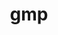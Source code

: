 ---
title: "gmp"
layout: cache
categories: [package, develop]
meta: {"compilers": ["apple-clang@16.0.0", "apple-clang@17.0.0", "gcc@10.5.0", "gcc@11.1.0", "gcc@11.4.0", "gcc@12.4.0", "gcc@13.2.0", "gcc@13.3.0", "intel-oneapi-compilers@2025.1.0", "intel-oneapi-compilers@2025.2.1"], "num_specs": 230, "num_specs_by_stack": {"aws-pcluster-neoverse_v1": 31, "data-vis-sdk": 29, "developer-tools-aarch64-linux-gnu": 28, "developer-tools-darwin": 23, "developer-tools-x86_64_v3-linux-gnu": 28, "e4s": 2, "e4s-neoverse-v2": 28, "e4s-oneapi": 33, "hep": 28, "ml-linux-x86_64-rocm": 1, "radiuss": 1, "root": 230, "tutorial": 23}, "oss": ["amzn2", "centos7", "rhel8", "sequoia", "ubuntu20.04", "ubuntu22.04", "ubuntu24.04"], "platforms": ["darwin", "linux"], "stacks": ["aws-pcluster-neoverse_v1", "data-vis-sdk", "developer-tools-aarch64-linux-gnu", "developer-tools-darwin", "developer-tools-x86_64_v3-linux-gnu", "e4s", "e4s-neoverse-v2", "e4s-oneapi", "hep", "ml-linux-x86_64-rocm", "radiuss", "root", "tutorial"], "targets": ["aarch64", "neoverse_v1", "neoverse_v2", "x86_64_v3"], "versions": ["6.3.0"]}
spec_details: [{"compiler": "intel-oneapi-compilers@2025.1.0", "hash": "22mwr4eu37yvtjeoabzwopyov4tyhgji", "os": "ubuntu22.04", "platform": "linux", "size": "-", "stacks": ["e4s-oneapi", "root"], "target": "x86_64_v3", "variants": ["build_system=autotools", "+cxx", "libs:=shared,static"], "versions": ["6.3.0"]}, {"compiler": "intel-oneapi-compilers@2025.1.0", "hash": "2fzturrfruo5gjruxqsb7qbqqeuznsgg", "os": "ubuntu22.04", "platform": "linux", "size": "-", "stacks": ["e4s-oneapi", "root"], "target": "x86_64_v3", "variants": ["build_system=autotools", "+cxx", "libs:=shared,static"], "versions": ["6.3.0"]}, {"compiler": "gcc@13.3.0", "hash": "2p6hdxpoyzljhsq7pcexn7se7n7cxyxs", "os": "rhel8", "platform": "linux", "size": "-", "stacks": ["developer-tools-aarch64-linux-gnu", "root"], "target": "aarch64", "variants": ["build_system=autotools", "+cxx", "libs:=shared,static"], "versions": ["6.3.0"]}, {"compiler": "gcc@12.4.0", "hash": "2tlbz644surnmfsgbk2vrsqk7ivhuwch", "os": "amzn2", "platform": "linux", "size": "-", "stacks": ["aws-pcluster-neoverse_v1", "root"], "target": "neoverse_v1", "variants": ["build_system=autotools", "+cxx", "libs:=shared,static"], "versions": ["6.3.0"]}, {"compiler": "gcc@11.4.0", "hash": "2uw2f3w5pfkid2fe7euubrr3kjvoq7iy", "os": "ubuntu22.04", "platform": "linux", "size": "-", "stacks": ["e4s-neoverse-v2", "root"], "target": "neoverse_v2", "variants": ["build_system=autotools", "+cxx", "libs:=shared,static"], "versions": ["6.3.0"]}, {"compiler": "gcc@11.1.0", "hash": "32utyn6e3444jp3uegiwkj7fkcjdov2r", "os": "ubuntu20.04", "platform": "linux", "size": "-", "stacks": ["data-vis-sdk", "root"], "target": "x86_64_v3", "variants": ["build_system=autotools", "+cxx", "libs:=shared,static"], "versions": ["6.3.0"]}, {"compiler": "gcc@11.1.0", "hash": "34cuxdt36sucwsy5wdi3ktr3zg5tqb3m", "os": "ubuntu20.04", "platform": "linux", "size": "-", "stacks": ["data-vis-sdk", "root"], "target": "x86_64_v3", "variants": ["build_system=autotools", "+cxx", "libs:=shared,static"], "versions": ["6.3.0"]}, {"compiler": "apple-clang@16.0.0", "hash": "35j652xv5ccl2bsd4sbuvhcbqypxo3ps", "os": "sequoia", "platform": "darwin", "size": "-", "stacks": ["developer-tools-darwin", "root"], "target": "aarch64", "variants": ["build_system=autotools", "+cxx", "libs:=shared,static"], "versions": ["6.3.0"]}, {"compiler": "gcc@10.5.0", "hash": "3ciungyydbgp65wsnftqvtnxtwm3dbki", "os": "centos7", "platform": "linux", "size": "-", "stacks": ["developer-tools-x86_64_v3-linux-gnu", "root"], "target": "x86_64_v3", "variants": ["build_system=autotools", "+cxx", "libs:=shared,static"], "versions": ["6.3.0"]}, {"compiler": "intel-oneapi-compilers@2025.1.0", "hash": "3hthpviut6crvnf74m5m2xl2hm3qs6ey", "os": "ubuntu22.04", "platform": "linux", "size": "-", "stacks": ["e4s-oneapi", "root"], "target": "x86_64_v3", "variants": ["build_system=autotools", "+cxx", "libs:=shared,static"], "versions": ["6.3.0"]}, {"compiler": "gcc@11.4.0", "hash": "3oty4dgvnk5jidlf6kgkpcsmhihsfex2", "os": "ubuntu22.04", "platform": "linux", "size": "-", "stacks": ["hep", "root", "tutorial"], "target": "x86_64_v3", "variants": ["build_system=autotools", "+cxx", "libs:=shared,static"], "versions": ["6.3.0"]}, {"compiler": "gcc@13.3.0", "hash": "3rpynsyshjtiy6ucrppx6vdrsxjzkkmq", "os": "rhel8", "platform": "linux", "size": "-", "stacks": ["developer-tools-aarch64-linux-gnu", "root"], "target": "aarch64", "variants": ["build_system=autotools", "+cxx", "libs:=shared,static"], "versions": ["6.3.0"]}, {"compiler": "gcc@11.1.0", "hash": "42hdxxu4lrglblhyer4enb7sywk5hg3t", "os": "ubuntu20.04", "platform": "linux", "size": "-", "stacks": ["data-vis-sdk", "root"], "target": "x86_64_v3", "variants": ["build_system=autotools", "+cxx", "libs:=shared,static"], "versions": ["6.3.0"]}, {"compiler": "gcc@11.4.0", "hash": "43dd27mjhbqobudxmo7kbvd67q5dfb57", "os": "ubuntu22.04", "platform": "linux", "size": "-", "stacks": ["hep", "root", "tutorial"], "target": "x86_64_v3", "variants": ["build_system=autotools", "+cxx", "libs:=shared,static"], "versions": ["6.3.0"]}, {"compiler": "intel-oneapi-compilers@2025.1.0", "hash": "46zox6nvqhq6e25p2l62aumhgwicq6do", "os": "ubuntu22.04", "platform": "linux", "size": "-", "stacks": ["e4s-oneapi", "root"], "target": "x86_64_v3", "variants": ["build_system=autotools", "+cxx", "libs:=shared,static"], "versions": ["6.3.0"]}, {"compiler": "gcc@11.1.0", "hash": "4gmzrlqkqqg36igisbd3hliqh3ftiini", "os": "ubuntu20.04", "platform": "linux", "size": "-", "stacks": ["data-vis-sdk", "root"], "target": "x86_64_v3", "variants": ["build_system=autotools", "+cxx", "libs:=shared,static"], "versions": ["6.3.0"]}, {"compiler": "intel-oneapi-compilers@2025.1.0", "hash": "4hrdm4gcjxgj2gn7csdmnpaknk3katyt", "os": "ubuntu22.04", "platform": "linux", "size": "-", "stacks": ["e4s-oneapi", "root"], "target": "x86_64_v3", "variants": ["build_system=autotools", "+cxx", "libs:=shared,static"], "versions": ["6.3.0"]}, {"compiler": "gcc@12.4.0", "hash": "4pkudsc2uhdfwjfmjjsw2fxmo2yr4ecg", "os": "amzn2", "platform": "linux", "size": "-", "stacks": ["aws-pcluster-neoverse_v1", "root"], "target": "neoverse_v1", "variants": ["build_system=autotools", "+cxx", "libs:=shared,static"], "versions": ["6.3.0"]}, {"compiler": "gcc@11.1.0", "hash": "4qrako7tsyqep3wzzp42eg67qxivtlnu", "os": "ubuntu20.04", "platform": "linux", "size": "-", "stacks": ["data-vis-sdk", "root"], "target": "x86_64_v3", "variants": ["build_system=autotools", "+cxx", "libs:=shared,static"], "versions": ["6.3.0"]}, {"compiler": "gcc@11.4.0", "hash": "4sgfqijzldp35hp44wslo3aa6azh7crs", "os": "ubuntu22.04", "platform": "linux", "size": "-", "stacks": ["e4s-neoverse-v2", "root"], "target": "neoverse_v2", "variants": ["build_system=autotools", "+cxx", "libs:=shared,static"], "versions": ["6.3.0"]}, {"compiler": "gcc@10.5.0", "hash": "4yxdwkz43fsq3lpdf7t244r2hdxsrye3", "os": "centos7", "platform": "linux", "size": "-", "stacks": ["developer-tools-x86_64_v3-linux-gnu", "root"], "target": "x86_64_v3", "variants": ["build_system=autotools", "+cxx", "libs:=shared,static"], "versions": ["6.3.0"]}, {"compiler": "apple-clang@16.0.0", "hash": "52b3rnzz2bmqqbmnz6oi2le2nyeqw3ew", "os": "sequoia", "platform": "darwin", "size": "-", "stacks": ["developer-tools-darwin", "root"], "target": "aarch64", "variants": ["build_system=autotools", "+cxx", "libs:=shared,static"], "versions": ["6.3.0"]}, {"compiler": "intel-oneapi-compilers@2025.1.0", "hash": "552vj4hjvplozfyf2iy3n5ftt2b7kwdr", "os": "ubuntu22.04", "platform": "linux", "size": "-", "stacks": ["e4s-oneapi", "root"], "target": "x86_64_v3", "variants": ["build_system=autotools", "+cxx", "libs:=shared,static"], "versions": ["6.3.0"]}, {"compiler": "apple-clang@16.0.0", "hash": "5hrj4f5obtqnvjfwlaw6h767iiukykwm", "os": "sequoia", "platform": "darwin", "size": "-", "stacks": ["developer-tools-darwin", "root"], "target": "aarch64", "variants": ["build_system=autotools", "+cxx", "libs:=shared,static"], "versions": ["6.3.0"]}, {"compiler": "gcc@11.4.0", "hash": "5l2yyi3h2ojm7zvjxciupwt5bsvzg56p", "os": "ubuntu22.04", "platform": "linux", "size": "-", "stacks": ["hep", "root", "tutorial"], "target": "x86_64_v3", "variants": ["build_system=autotools", "+cxx", "libs:=shared,static"], "versions": ["6.3.0"]}, {"compiler": "gcc@10.5.0", "hash": "5seh2xj7mz7mtx2fttzfoemobeayxxr2", "os": "centos7", "platform": "linux", "size": "-", "stacks": ["developer-tools-x86_64_v3-linux-gnu", "root"], "target": "x86_64_v3", "variants": ["build_system=autotools", "+cxx", "libs:=shared,static"], "versions": ["6.3.0"]}, {"compiler": "gcc@13.3.0", "hash": "5ytzekq37qfdoukqgjyhl35jcfhg7uyd", "os": "rhel8", "platform": "linux", "size": "-", "stacks": ["developer-tools-aarch64-linux-gnu", "root"], "target": "aarch64", "variants": ["build_system=autotools", "+cxx", "libs:=shared,static"], "versions": ["6.3.0"]}, {"compiler": "gcc@11.1.0", "hash": "5z5t2rxgqhxu6n5hbzcje2rdpwdectug", "os": "ubuntu20.04", "platform": "linux", "size": "-", "stacks": ["data-vis-sdk", "root"], "target": "x86_64_v3", "variants": ["build_system=autotools", "+cxx", "libs:=shared,static"], "versions": ["6.3.0"]}, {"compiler": "gcc@12.4.0", "hash": "62m734d33ekj4gj7qa6x2p4c7mtw3e3x", "os": "amzn2", "platform": "linux", "size": "-", "stacks": ["aws-pcluster-neoverse_v1", "root"], "target": "neoverse_v1", "variants": ["build_system=autotools", "+cxx", "libs:=shared,static"], "versions": ["6.3.0"]}, {"compiler": "gcc@11.1.0", "hash": "62ptgqdc7kenaoyw5xezxljykogtvqnv", "os": "ubuntu20.04", "platform": "linux", "size": "-", "stacks": ["data-vis-sdk", "root"], "target": "x86_64_v3", "variants": ["build_system=autotools", "+cxx", "libs:=shared,static"], "versions": ["6.3.0"]}, {"compiler": "gcc@12.4.0", "hash": "6aez22opl5pzakg3je46dg2elqu5uxyd", "os": "amzn2", "platform": "linux", "size": "-", "stacks": ["aws-pcluster-neoverse_v1", "root"], "target": "neoverse_v1", "variants": ["build_system=autotools", "+cxx", "libs:=shared,static"], "versions": ["6.3.0"]}, {"compiler": "gcc@11.4.0", "hash": "6bqevhtuqgckczp76qz4zukkcnpp3n5i", "os": "ubuntu22.04", "platform": "linux", "size": "-", "stacks": ["e4s-neoverse-v2", "root"], "target": "neoverse_v2", "variants": ["build_system=autotools", "+cxx", "libs:=shared,static"], "versions": ["6.3.0"]}, {"compiler": "intel-oneapi-compilers@2025.1.0", "hash": "6dllwznntnor2bsc5zrtcdzxcuoy7nzy", "os": "ubuntu22.04", "platform": "linux", "size": "-", "stacks": ["e4s-oneapi", "root"], "target": "x86_64_v3", "variants": ["build_system=autotools", "+cxx", "libs:=shared,static"], "versions": ["6.3.0"]}, {"compiler": "gcc@11.4.0", "hash": "6kwzqn4h3ly3e47xl56wuipnm7gjktse", "os": "ubuntu22.04", "platform": "linux", "size": "-", "stacks": ["hep", "root", "tutorial"], "target": "x86_64_v3", "variants": ["build_system=autotools", "+cxx", "libs:=shared,static"], "versions": ["6.3.0"]}, {"compiler": "intel-oneapi-compilers@2025.1.0", "hash": "6kzpzy67bzjjnrmfnmuyb2cmq6h4gzt3", "os": "ubuntu22.04", "platform": "linux", "size": "-", "stacks": ["e4s-oneapi", "root"], "target": "x86_64_v3", "variants": ["build_system=autotools", "+cxx", "libs:=shared,static"], "versions": ["6.3.0"]}, {"compiler": "intel-oneapi-compilers@2025.1.0", "hash": "6n7kn6pa5e5g3hqzlxvbwjanrkwn6bow", "os": "ubuntu22.04", "platform": "linux", "size": "-", "stacks": ["e4s-oneapi", "root"], "target": "x86_64_v3", "variants": ["build_system=autotools", "+cxx", "libs:=shared,static"], "versions": ["6.3.0"]}, {"compiler": "gcc@10.5.0", "hash": "6oolwp4nlusgldbgtrsptbbpa3ivax5s", "os": "centos7", "platform": "linux", "size": "-", "stacks": ["developer-tools-x86_64_v3-linux-gnu", "root"], "target": "x86_64_v3", "variants": ["build_system=autotools", "+cxx", "libs:=shared,static"], "versions": ["6.3.0"]}, {"compiler": "gcc@13.3.0", "hash": "6pbziiojfchvwmyden5goycz5tnyzhwc", "os": "rhel8", "platform": "linux", "size": "-", "stacks": ["developer-tools-aarch64-linux-gnu", "root"], "target": "aarch64", "variants": ["build_system=autotools", "+cxx", "libs:=shared,static"], "versions": ["6.3.0"]}, {"compiler": "gcc@11.4.0", "hash": "6qt6i4cjlyikun2pwe4ypki2s4mn7ebg", "os": "ubuntu22.04", "platform": "linux", "size": "-", "stacks": ["e4s-neoverse-v2", "root"], "target": "neoverse_v2", "variants": ["build_system=autotools", "+cxx", "libs:=shared,static"], "versions": ["6.3.0"]}, {"compiler": "gcc@11.4.0", "hash": "6vetkbcglq4bp5mqlgkeeehvlsa3pr54", "os": "ubuntu22.04", "platform": "linux", "size": "-", "stacks": ["e4s-neoverse-v2", "root"], "target": "neoverse_v2", "variants": ["build_system=autotools", "+cxx", "libs:=shared,static"], "versions": ["6.3.0"]}, {"compiler": "gcc@12.4.0", "hash": "6weyyp4nwvxtw7gtrlkxxelepfta5z2c", "os": "amzn2", "platform": "linux", "size": "-", "stacks": ["aws-pcluster-neoverse_v1", "root"], "target": "neoverse_v1", "variants": ["build_system=autotools", "+cxx", "libs:=shared,static"], "versions": ["6.3.0"]}, {"compiler": "gcc@10.5.0", "hash": "75srzxvknrtiemglfogykvf2wgdgiucn", "os": "centos7", "platform": "linux", "size": "-", "stacks": ["developer-tools-x86_64_v3-linux-gnu", "root"], "target": "x86_64_v3", "variants": ["build_system=autotools", "+cxx", "libs:=shared,static"], "versions": ["6.3.0"]}, {"compiler": "intel-oneapi-compilers@2025.1.0", "hash": "76cjj6w3vlgac55yuiouzglofnfqhuuq", "os": "ubuntu22.04", "platform": "linux", "size": "-", "stacks": ["e4s-oneapi", "root"], "target": "x86_64_v3", "variants": ["build_system=autotools", "+cxx", "libs:=shared,static"], "versions": ["6.3.0"]}, {"compiler": "gcc@11.1.0", "hash": "76kw3cm75of2scmcxyzoakrsphlpunl4", "os": "ubuntu20.04", "platform": "linux", "size": "-", "stacks": ["data-vis-sdk", "root"], "target": "x86_64_v3", "variants": ["build_system=autotools", "+cxx", "libs:=shared,static"], "versions": ["6.3.0"]}, {"compiler": "gcc@13.3.0", "hash": "7accsccym74nyaalncchfrigayjubcgy", "os": "rhel8", "platform": "linux", "size": "-", "stacks": ["developer-tools-aarch64-linux-gnu", "root"], "target": "aarch64", "variants": ["build_system=autotools", "+cxx", "libs:=shared,static"], "versions": ["6.3.0"]}, {"compiler": "apple-clang@17.0.0", "hash": "7wszvqld44fhqfuomxbeobrjxyk5ib3o", "os": "sequoia", "platform": "darwin", "size": "-", "stacks": ["developer-tools-darwin", "root"], "target": "aarch64", "variants": ["build_system=autotools", "+cxx", "libs:=shared,static"], "versions": ["6.3.0"]}, {"compiler": "gcc@10.5.0", "hash": "abvrby7pf7dbkbfvjsejlfy2rcpw2vha", "os": "centos7", "platform": "linux", "size": "-", "stacks": ["developer-tools-x86_64_v3-linux-gnu", "root"], "target": "x86_64_v3", "variants": ["build_system=autotools", "+cxx", "libs:=shared,static"], "versions": ["6.3.0"]}, {"compiler": "apple-clang@16.0.0", "hash": "au7p3hxymc6diidfgfinax2ggguvycnn", "os": "sequoia", "platform": "darwin", "size": "-", "stacks": ["developer-tools-darwin", "root"], "target": "aarch64", "variants": ["build_system=autotools", "+cxx", "libs:=shared,static"], "versions": ["6.3.0"]}, {"compiler": "gcc@12.4.0", "hash": "aywd6pxnq2ynd3sentxbgvc5k47ijgiv", "os": "amzn2", "platform": "linux", "size": "-", "stacks": ["aws-pcluster-neoverse_v1", "root"], "target": "neoverse_v1", "variants": ["build_system=autotools", "+cxx", "libs:=shared,static"], "versions": ["6.3.0"]}, {"compiler": "intel-oneapi-compilers@2025.1.0", "hash": "azc7o4kyq3bbkv7jlhz42bcg4ag4is3i", "os": "ubuntu22.04", "platform": "linux", "size": "-", "stacks": ["e4s-oneapi", "root"], "target": "x86_64_v3", "variants": ["build_system=autotools", "+cxx", "libs:=shared,static"], "versions": ["6.3.0"]}, {"compiler": "gcc@10.5.0", "hash": "b3au47tnzevnom27vdqksucwcq4un3wr", "os": "centos7", "platform": "linux", "size": "-", "stacks": ["developer-tools-x86_64_v3-linux-gnu", "root"], "target": "x86_64_v3", "variants": ["build_system=autotools", "+cxx", "libs:=shared,static"], "versions": ["6.3.0"]}, {"compiler": "gcc@11.4.0", "hash": "b6d3nuwfyzcvhne57frbznvo4dc5cwy5", "os": "ubuntu22.04", "platform": "linux", "size": "-", "stacks": ["e4s-neoverse-v2", "root"], "target": "neoverse_v2", "variants": ["build_system=autotools", "+cxx", "libs:=shared,static"], "versions": ["6.3.0"]}, {"compiler": "gcc@13.3.0", "hash": "blqfoxzuoox2n6vib27x2iiexw5nlzat", "os": "rhel8", "platform": "linux", "size": "-", "stacks": ["developer-tools-aarch64-linux-gnu", "root"], "target": "aarch64", "variants": ["build_system=autotools", "+cxx", "libs:=shared,static"], "versions": ["6.3.0"]}, {"compiler": "gcc@10.5.0", "hash": "c5trtwokdsnnwdim2fhijb6hpcu7iitg", "os": "centos7", "platform": "linux", "size": "-", "stacks": ["developer-tools-x86_64_v3-linux-gnu", "root"], "target": "x86_64_v3", "variants": ["build_system=autotools", "+cxx", "libs:=shared,static"], "versions": ["6.3.0"]}, {"compiler": "gcc@11.1.0", "hash": "cbvj4kkidggi47aibtfs5niwnj4lcbj7", "os": "ubuntu20.04", "platform": "linux", "size": "-", "stacks": ["data-vis-sdk", "root"], "target": "x86_64_v3", "variants": ["build_system=autotools", "+cxx", "libs:=shared,static"], "versions": ["6.3.0"]}, {"compiler": "gcc@11.4.0", "hash": "ceht7u6mjcjigoiwqv2wbrw35wdiu46o", "os": "ubuntu22.04", "platform": "linux", "size": "-", "stacks": ["e4s-neoverse-v2", "root"], "target": "neoverse_v2", "variants": ["build_system=autotools", "+cxx", "libs:=shared,static"], "versions": ["6.3.0"]}, {"compiler": "gcc@11.1.0", "hash": "ceofskkjcmf4xtbn7satzrgkfb6g6lup", "os": "ubuntu20.04", "platform": "linux", "size": "-", "stacks": ["data-vis-sdk", "root"], "target": "x86_64_v3", "variants": ["build_system=autotools", "+cxx", "libs:=shared,static"], "versions": ["6.3.0"]}, {"compiler": "intel-oneapi-compilers@2025.1.0", "hash": "coqccqwkqnrbri3hy5l3jalwv4soh6ux", "os": "ubuntu22.04", "platform": "linux", "size": "-", "stacks": ["e4s-oneapi", "root"], "target": "x86_64_v3", "variants": ["build_system=autotools", "+cxx", "libs:=shared,static"], "versions": ["6.3.0"]}, {"compiler": "intel-oneapi-compilers@2025.1.0", "hash": "crpbddfeyybvkx4caeqlwbkso2hgjlih", "os": "ubuntu22.04", "platform": "linux", "size": "-", "stacks": ["e4s-oneapi", "root"], "target": "x86_64_v3", "variants": ["build_system=autotools", "+cxx", "libs:=shared,static"], "versions": ["6.3.0"]}, {"compiler": "gcc@10.5.0", "hash": "czjzatvipfv42dwhivoa63xqosc6cr3h", "os": "centos7", "platform": "linux", "size": "-", "stacks": ["developer-tools-x86_64_v3-linux-gnu", "root"], "target": "x86_64_v3", "variants": ["build_system=autotools", "+cxx", "libs:=shared,static"], "versions": ["6.3.0"]}, {"compiler": "gcc@12.4.0", "hash": "d5yyzzponjn43t5ol4gvg227xlbqh7oa", "os": "amzn2", "platform": "linux", "size": "-", "stacks": ["aws-pcluster-neoverse_v1", "root"], "target": "neoverse_v1", "variants": ["build_system=autotools", "+cxx", "libs:=shared,static"], "versions": ["6.3.0"]}, {"compiler": "gcc@13.2.0", "hash": "dciw5eds6wnxyuas56r6czjaobvbcaob", "os": "ubuntu24.04", "platform": "linux", "size": "-", "stacks": ["hep", "root"], "target": "x86_64_v3", "variants": ["build_system=autotools", "+cxx", "libs:=shared,static"], "versions": ["6.3.0"]}, {"compiler": "apple-clang@16.0.0", "hash": "dco7auswxrbkv3rqnbcnab3m7o5inaut", "os": "sequoia", "platform": "darwin", "size": "-", "stacks": ["developer-tools-darwin", "root"], "target": "aarch64", "variants": ["build_system=autotools", "+cxx", "libs:=shared,static"], "versions": ["6.3.0"]}, {"compiler": "gcc@11.1.0", "hash": "dhzvuls3pg5b6yl5jjvcxasfte4ynhjg", "os": "ubuntu20.04", "platform": "linux", "size": "-", "stacks": ["data-vis-sdk", "root"], "target": "x86_64_v3", "variants": ["build_system=autotools", "+cxx", "libs:=shared,static"], "versions": ["6.3.0"]}, {"compiler": "gcc@10.5.0", "hash": "dlr5malq7x56blzsq3jyptwmdnijrawz", "os": "centos7", "platform": "linux", "size": "-", "stacks": ["developer-tools-x86_64_v3-linux-gnu", "root"], "target": "x86_64_v3", "variants": ["build_system=autotools", "+cxx", "libs:=shared,static"], "versions": ["6.3.0"]}, {"compiler": "gcc@13.3.0", "hash": "dmyzbwhtu22kraiebyrp3p7p7wbxkzdh", "os": "rhel8", "platform": "linux", "size": "-", "stacks": ["developer-tools-aarch64-linux-gnu", "root"], "target": "aarch64", "variants": ["build_system=autotools", "+cxx", "libs:=shared,static"], "versions": ["6.3.0"]}, {"compiler": "gcc@10.5.0", "hash": "drhpxbfxayxyawokoe3vugfed7b73yxv", "os": "centos7", "platform": "linux", "size": "-", "stacks": ["developer-tools-x86_64_v3-linux-gnu", "root"], "target": "x86_64_v3", "variants": ["build_system=autotools", "+cxx", "libs:=shared,static"], "versions": ["6.3.0"]}, {"compiler": "gcc@10.5.0", "hash": "dv5gjhaudaliwswlp5df5d5d63c6mren", "os": "centos7", "platform": "linux", "size": "-", "stacks": ["developer-tools-x86_64_v3-linux-gnu", "root"], "target": "x86_64_v3", "variants": ["build_system=autotools", "+cxx", "libs:=shared,static"], "versions": ["6.3.0"]}, {"compiler": "apple-clang@17.0.0", "hash": "e2msuqxd2lpf63nvpixeqs5ymjiqnzmx", "os": "sequoia", "platform": "darwin", "size": "-", "stacks": ["developer-tools-darwin", "root"], "target": "aarch64", "variants": ["build_system=autotools", "+cxx", "libs:=shared,static"], "versions": ["6.3.0"]}, {"compiler": "gcc@11.4.0", "hash": "e5vpis5ijoqxgei5up2fx2fwnlrls63u", "os": "ubuntu22.04", "platform": "linux", "size": "-", "stacks": ["e4s-neoverse-v2", "root"], "target": "neoverse_v2", "variants": ["build_system=autotools", "+cxx", "libs:=shared,static"], "versions": ["6.3.0"]}, {"compiler": "gcc@13.3.0", "hash": "ej5x5fdxps3ktcp6qdn74c2ird2u2k7b", "os": "rhel8", "platform": "linux", "size": "-", "stacks": ["developer-tools-aarch64-linux-gnu", "root"], "target": "aarch64", "variants": ["build_system=autotools", "+cxx", "libs:=shared,static"], "versions": ["6.3.0"]}, {"compiler": "gcc@11.4.0", "hash": "ers4ppnnphwccvrf6imfyjh66bczeww4", "os": "ubuntu22.04", "platform": "linux", "size": "-", "stacks": ["hep", "root", "tutorial"], "target": "x86_64_v3", "variants": ["build_system=autotools", "+cxx", "libs:=shared,static"], "versions": ["6.3.0"]}, {"compiler": "gcc@11.1.0", "hash": "eytjttw2qw2cfuxoxrhnzddsnw7hcza5", "os": "ubuntu20.04", "platform": "linux", "size": "-", "stacks": ["data-vis-sdk", "root"], "target": "x86_64_v3", "variants": ["build_system=autotools", "+cxx", "libs:=shared,static"], "versions": ["6.3.0"]}, {"compiler": "gcc@11.4.0", "hash": "ezppwcm6nlt7raafjeurpsxbnwsryhnf", "os": "ubuntu22.04", "platform": "linux", "size": "-", "stacks": ["hep", "root", "tutorial"], "target": "x86_64_v3", "variants": ["build_system=autotools", "+cxx", "libs:=shared,static"], "versions": ["6.3.0"]}, {"compiler": "gcc@10.5.0", "hash": "f24nupo3n72du7suvn6nwsh74utsvf77", "os": "centos7", "platform": "linux", "size": "-", "stacks": ["developer-tools-x86_64_v3-linux-gnu", "root"], "target": "x86_64_v3", "variants": ["build_system=autotools", "+cxx", "libs:=shared,static"], "versions": ["6.3.0"]}, {"compiler": "gcc@11.4.0", "hash": "f3thofenhpvjgbimiwhyenb4dp4wtjaa", "os": "ubuntu22.04", "platform": "linux", "size": "-", "stacks": ["e4s-neoverse-v2", "root"], "target": "neoverse_v2", "variants": ["build_system=autotools", "+cxx", "libs:=shared,static"], "versions": ["6.3.0"]}, {"compiler": "apple-clang@17.0.0", "hash": "f4j5tjl77v6eerjqylokwilrtzo3mezx", "os": "sequoia", "platform": "darwin", "size": "-", "stacks": ["developer-tools-darwin", "root"], "target": "aarch64", "variants": ["build_system=autotools", "+cxx", "libs:=shared,static"], "versions": ["6.3.0"]}, {"compiler": "apple-clang@16.0.0", "hash": "f6qndbgl3kr6imyxvwzitjt7kl6pqnps", "os": "sequoia", "platform": "darwin", "size": "-", "stacks": ["developer-tools-darwin", "root"], "target": "aarch64", "variants": ["build_system=autotools", "+cxx", "libs:=shared,static"], "versions": ["6.3.0"]}, {"compiler": "apple-clang@16.0.0", "hash": "fahjdpsej7nmslwc5cvoy4va67lm64fj", "os": "sequoia", "platform": "darwin", "size": "-", "stacks": ["developer-tools-darwin", "root"], "target": "aarch64", "variants": ["build_system=autotools", "+cxx", "libs:=shared,static"], "versions": ["6.3.0"]}, {"compiler": "gcc@11.4.0", "hash": "frn2466bndd53if2rdkdp66iiem3khjj", "os": "ubuntu22.04", "platform": "linux", "size": "-", "stacks": ["hep", "root", "tutorial"], "target": "x86_64_v3", "variants": ["build_system=autotools", "+cxx", "libs:=shared,static"], "versions": ["6.3.0"]}, {"compiler": "gcc@11.1.0", "hash": "fux7kmkpfy5rhgako7srrtkoauk6gw7e", "os": "ubuntu20.04", "platform": "linux", "size": "-", "stacks": ["data-vis-sdk", "root"], "target": "x86_64_v3", "variants": ["build_system=autotools", "+cxx", "libs:=shared,static"], "versions": ["6.3.0"]}, {"compiler": "gcc@11.1.0", "hash": "fwaaqvlvufaxysghltgfljnbe2xrwqii", "os": "ubuntu20.04", "platform": "linux", "size": "-", "stacks": ["data-vis-sdk", "root"], "target": "x86_64_v3", "variants": ["build_system=autotools", "+cxx", "libs:=shared,static"], "versions": ["6.3.0"]}, {"compiler": "intel-oneapi-compilers@2025.2.1", "hash": "fwioeb2hzrkeyqxx5pix6rxkdyh65bpv", "os": "ubuntu24.04", "platform": "linux", "size": "-", "stacks": ["e4s-oneapi", "root"], "target": "x86_64_v3", "variants": ["build_system=autotools", "+cxx", "libs:=shared,static"], "versions": ["6.3.0"]}, {"compiler": "gcc@11.1.0", "hash": "fww3iw7igi7pjtjtlxtm2wbutjiq4ir7", "os": "ubuntu20.04", "platform": "linux", "size": "-", "stacks": ["data-vis-sdk", "root"], "target": "x86_64_v3", "variants": ["build_system=autotools", "+cxx", "libs:=shared,static"], "versions": ["6.3.0"]}, {"compiler": "gcc@13.2.0", "hash": "fxlp6s3tkwgdtor7ydcivanj35h557dg", "os": "ubuntu24.04", "platform": "linux", "size": "-", "stacks": ["hep", "root"], "target": "x86_64_v3", "variants": ["build_system=autotools", "+cxx", "libs:=shared,static"], "versions": ["6.3.0"]}, {"compiler": "gcc@13.3.0", "hash": "g5dr6757txqgk34thecxtn6icwc5nxcc", "os": "rhel8", "platform": "linux", "size": "-", "stacks": ["developer-tools-aarch64-linux-gnu", "root"], "target": "aarch64", "variants": ["build_system=autotools", "+cxx", "libs:=shared,static"], "versions": ["6.3.0"]}, {"compiler": "gcc@10.5.0", "hash": "g6cdofl7g7tqsoi25sa7pa2wmkld2urb", "os": "centos7", "platform": "linux", "size": "-", "stacks": ["developer-tools-x86_64_v3-linux-gnu", "root"], "target": "x86_64_v3", "variants": ["build_system=autotools", "+cxx", "libs:=shared,static"], "versions": ["6.3.0"]}, {"compiler": "gcc@10.5.0", "hash": "gae6mcyajg2dulealdslfm5xj47zdwvv", "os": "centos7", "platform": "linux", "size": "-", "stacks": ["developer-tools-x86_64_v3-linux-gnu", "root"], "target": "x86_64_v3", "variants": ["build_system=autotools", "+cxx", "libs:=shared,static"], "versions": ["6.3.0"]}, {"compiler": "gcc@12.4.0", "hash": "gbobhhemglqhvefb776tnkalrhzdqglz", "os": "amzn2", "platform": "linux", "size": "-", "stacks": ["aws-pcluster-neoverse_v1", "root"], "target": "neoverse_v1", "variants": ["build_system=autotools", "+cxx", "libs:=shared,static"], "versions": ["6.3.0"]}, {"compiler": "gcc@10.5.0", "hash": "gdhxe6s6gsdazvqfck6fmrebyfx2l7oh", "os": "centos7", "platform": "linux", "size": "-", "stacks": ["developer-tools-x86_64_v3-linux-gnu", "root"], "target": "x86_64_v3", "variants": ["build_system=autotools", "+cxx", "libs:=shared,static"], "versions": ["6.3.0"]}, {"compiler": "intel-oneapi-compilers@2025.1.0", "hash": "gf5xprhvpjhv6tfvqdldqtmj77bvfgeu", "os": "ubuntu22.04", "platform": "linux", "size": "-", "stacks": ["e4s-oneapi", "root"], "target": "x86_64_v3", "variants": ["build_system=autotools", "+cxx", "libs:=shared,static"], "versions": ["6.3.0"]}, {"compiler": "gcc@13.3.0", "hash": "gjdyrqbo5qetqa6nodux3h4sjcfdn5wr", "os": "rhel8", "platform": "linux", "size": "-", "stacks": ["developer-tools-aarch64-linux-gnu", "root"], "target": "aarch64", "variants": ["build_system=autotools", "+cxx", "libs:=shared,static"], "versions": ["6.3.0"]}, {"compiler": "gcc@12.4.0", "hash": "gn4ypokigrlvo3hl5nl7trh34guosfzv", "os": "amzn2", "platform": "linux", "size": "-", "stacks": ["aws-pcluster-neoverse_v1", "root"], "target": "neoverse_v1", "variants": ["build_system=autotools", "+cxx", "libs:=shared,static"], "versions": ["6.3.0"]}, {"compiler": "gcc@12.4.0", "hash": "h3hecn2rlvd7tpioue2j7jggra4goeeu", "os": "amzn2", "platform": "linux", "size": "-", "stacks": ["aws-pcluster-neoverse_v1", "root"], "target": "neoverse_v1", "variants": ["build_system=autotools", "+cxx", "libs:=shared,static"], "versions": ["6.3.0"]}, {"compiler": "gcc@12.4.0", "hash": "hbllsnvqmiypjljmbgvq6lpms7du23dr", "os": "amzn2", "platform": "linux", "size": "-", "stacks": ["aws-pcluster-neoverse_v1", "root"], "target": "neoverse_v1", "variants": ["build_system=autotools", "+cxx", "libs:=shared,static"], "versions": ["6.3.0"]}, {"compiler": "gcc@11.4.0", "hash": "hctitqfeulffsys27m42w5byep7b6njp", "os": "ubuntu22.04", "platform": "linux", "size": "-", "stacks": ["hep", "root", "tutorial"], "target": "x86_64_v3", "variants": ["build_system=autotools", "+cxx", "libs:=shared,static"], "versions": ["6.3.0"]}, {"compiler": "gcc@12.4.0", "hash": "hd6obs4mu7ufbjzdd4y3qsxbm5nl3jzc", "os": "amzn2", "platform": "linux", "size": "-", "stacks": ["aws-pcluster-neoverse_v1", "root"], "target": "neoverse_v1", "variants": ["build_system=autotools", "+cxx", "libs:=shared,static"], "versions": ["6.3.0"]}, {"compiler": "gcc@11.4.0", "hash": "hkg2att57bbboamhvsuhmznshzhqjqoq", "os": "ubuntu22.04", "platform": "linux", "size": "-", "stacks": ["e4s-neoverse-v2", "root"], "target": "neoverse_v2", "variants": ["build_system=autotools", "+cxx", "libs:=shared,static"], "versions": ["6.3.0"]}, {"compiler": "gcc@11.4.0", "hash": "hn3q5a5si2vk5hpgekneqpwdxcc47xe7", "os": "ubuntu22.04", "platform": "linux", "size": "-", "stacks": ["hep", "root", "tutorial"], "target": "x86_64_v3", "variants": ["build_system=autotools", "+cxx", "libs:=shared,static"], "versions": ["6.3.0"]}, {"compiler": "gcc@11.4.0", "hash": "ho4fpkbi35moioqfbmlwg6izkyxleevi", "os": "ubuntu22.04", "platform": "linux", "size": "-", "stacks": ["e4s-neoverse-v2", "root"], "target": "neoverse_v2", "variants": ["build_system=autotools", "+cxx", "libs:=shared,static"], "versions": ["6.3.0"]}, {"compiler": "apple-clang@16.0.0", "hash": "i3osr4kk5yia5qrg43svt24jit7inn25", "os": "sequoia", "platform": "darwin", "size": "-", "stacks": ["developer-tools-darwin", "root"], "target": "aarch64", "variants": ["build_system=autotools", "+cxx", "libs:=shared,static"], "versions": ["6.3.0"]}, {"compiler": "gcc@10.5.0", "hash": "icsjr32zojq3yjtrlyvdwsty72i6iyio", "os": "centos7", "platform": "linux", "size": "-", "stacks": ["developer-tools-x86_64_v3-linux-gnu", "root"], "target": "x86_64_v3", "variants": ["build_system=autotools", "+cxx", "libs:=shared,static"], "versions": ["6.3.0"]}, {"compiler": "gcc@11.4.0", "hash": "if6btmfrtlnec325i3xr5qb5pk5kprej", "os": "ubuntu22.04", "platform": "linux", "size": "-", "stacks": ["hep", "root", "tutorial"], "target": "x86_64_v3", "variants": ["build_system=autotools", "+cxx", "libs:=shared,static"], "versions": ["6.3.0"]}, {"compiler": "gcc@13.3.0", "hash": "ifj4e6hghmsetjhan6o3wepzmctmwp65", "os": "rhel8", "platform": "linux", "size": "-", "stacks": ["developer-tools-aarch64-linux-gnu", "root"], "target": "aarch64", "variants": ["build_system=autotools", "+cxx", "libs:=shared,static"], "versions": ["6.3.0"]}, {"compiler": "gcc@11.4.0", "hash": "ijzwqyaj4uoellfq3ghewosxltmrukd5", "os": "ubuntu22.04", "platform": "linux", "size": "-", "stacks": ["e4s-neoverse-v2", "root"], "target": "neoverse_v2", "variants": ["build_system=autotools", "+cxx", "libs:=shared,static"], "versions": ["6.3.0"]}, {"compiler": "gcc@11.1.0", "hash": "ilvu6mmdsdph4ssx2rk3hhjrefbntzii", "os": "ubuntu20.04", "platform": "linux", "size": "-", "stacks": ["data-vis-sdk", "root"], "target": "x86_64_v3", "variants": ["build_system=autotools", "+cxx", "libs:=shared,static"], "versions": ["6.3.0"]}, {"compiler": "gcc@12.4.0", "hash": "ipva4l4sr4hkyopg4ipis7i3jvtd2ndp", "os": "amzn2", "platform": "linux", "size": "-", "stacks": ["aws-pcluster-neoverse_v1", "root"], "target": "neoverse_v1", "variants": ["build_system=autotools", "+cxx", "libs:=shared,static"], "versions": ["6.3.0"]}, {"compiler": "gcc@10.5.0", "hash": "iqclgpoyfegndtwwjyng3dkxt6maz2f7", "os": "centos7", "platform": "linux", "size": "-", "stacks": ["developer-tools-x86_64_v3-linux-gnu", "root"], "target": "x86_64_v3", "variants": ["build_system=autotools", "+cxx", "libs:=shared,static"], "versions": ["6.3.0"]}, {"compiler": "gcc@13.2.0", "hash": "iuvxfstbquqojlqdjmjy23ugj2x4qprd", "os": "ubuntu24.04", "platform": "linux", "size": "-", "stacks": ["hep", "root"], "target": "x86_64_v3", "variants": ["build_system=autotools", "+cxx", "libs:=shared,static"], "versions": ["6.3.0"]}, {"compiler": "gcc@12.4.0", "hash": "j3hyrimt6yasqlkzh6rhrnfkdbpfffc4", "os": "amzn2", "platform": "linux", "size": "-", "stacks": ["aws-pcluster-neoverse_v1", "root"], "target": "neoverse_v1", "variants": ["build_system=autotools", "+cxx", "libs:=shared,static"], "versions": ["6.3.0"]}, {"compiler": "gcc@11.1.0", "hash": "j53h5snsrjmcwc6gkukee63lkoiw3zqt", "os": "ubuntu20.04", "platform": "linux", "size": "-", "stacks": ["data-vis-sdk", "root"], "target": "x86_64_v3", "variants": ["build_system=autotools", "+cxx", "libs:=shared,static"], "versions": ["6.3.0"]}, {"compiler": "gcc@12.4.0", "hash": "j5ehnxn4yqf7yywl7hw24tlxnw4jwmnr", "os": "amzn2", "platform": "linux", "size": "-", "stacks": ["aws-pcluster-neoverse_v1", "root"], "target": "neoverse_v1", "variants": ["build_system=autotools", "+cxx", "libs:=shared,static"], "versions": ["6.3.0"]}, {"compiler": "gcc@13.2.0", "hash": "j7x2kk6mdioddqs2l5se3mptc3r2upoi", "os": "ubuntu24.04", "platform": "linux", "size": "-", "stacks": ["hep", "ml-linux-x86_64-rocm", "radiuss", "root"], "target": "x86_64_v3", "variants": ["build_system=autotools", "+cxx", "libs:=shared,static"], "versions": ["6.3.0"]}, {"compiler": "apple-clang@17.0.0", "hash": "jc7yqfdn5sc6nty2p7nldcor7l4cnck2", "os": "sequoia", "platform": "darwin", "size": "-", "stacks": ["developer-tools-darwin", "root"], "target": "aarch64", "variants": ["build_system=autotools", "+cxx", "libs:=shared,static"], "versions": ["6.3.0"]}, {"compiler": "gcc@12.4.0", "hash": "jdk4n5dgyaaky37rgl77xaq3bc4pcxdq", "os": "amzn2", "platform": "linux", "size": "-", "stacks": ["aws-pcluster-neoverse_v1", "root"], "target": "neoverse_v1", "variants": ["build_system=autotools", "+cxx", "libs:=shared,static"], "versions": ["6.3.0"]}, {"compiler": "gcc@13.3.0", "hash": "jemjg7hr4e3d2imq24jmry7ehoz76kmo", "os": "rhel8", "platform": "linux", "size": "-", "stacks": ["developer-tools-aarch64-linux-gnu", "root"], "target": "aarch64", "variants": ["build_system=autotools", "+cxx", "libs:=shared,static"], "versions": ["6.3.0"]}, {"compiler": "apple-clang@17.0.0", "hash": "jl7qskfx3747kndqppkslayduv2ib4nh", "os": "sequoia", "platform": "darwin", "size": "-", "stacks": ["developer-tools-darwin", "root"], "target": "aarch64", "variants": ["build_system=autotools", "+cxx", "libs:=shared,static"], "versions": ["6.3.0"]}, {"compiler": "intel-oneapi-compilers@2025.1.0", "hash": "jmrujgd7t2v44zn7nyyx3bo65xj6pa5k", "os": "ubuntu22.04", "platform": "linux", "size": "-", "stacks": ["e4s-oneapi", "root"], "target": "x86_64_v3", "variants": ["build_system=autotools", "+cxx", "libs:=shared,static"], "versions": ["6.3.0"]}, {"compiler": "gcc@10.5.0", "hash": "jn6ybb6np2unwb2v7kgrwo6tom5sx5lk", "os": "centos7", "platform": "linux", "size": "-", "stacks": ["developer-tools-x86_64_v3-linux-gnu", "root"], "target": "x86_64_v3", "variants": ["build_system=autotools", "+cxx", "libs:=shared,static"], "versions": ["6.3.0"]}, {"compiler": "gcc@13.3.0", "hash": "jwl5mvafszlfloihbdev7uxpnm2xvnew", "os": "rhel8", "platform": "linux", "size": "-", "stacks": ["developer-tools-aarch64-linux-gnu", "root"], "target": "aarch64", "variants": ["build_system=autotools", "+cxx", "libs:=shared,static"], "versions": ["6.3.0"]}, {"compiler": "gcc@10.5.0", "hash": "kbsgnm37ivvs5urcikqifqiqexxb7rp7", "os": "centos7", "platform": "linux", "size": "-", "stacks": ["developer-tools-x86_64_v3-linux-gnu", "root"], "target": "x86_64_v3", "variants": ["build_system=autotools", "+cxx", "libs:=shared,static"], "versions": ["6.3.0"]}, {"compiler": "gcc@12.4.0", "hash": "keczoe27kcryve7sznlbdzbqjh2vovau", "os": "amzn2", "platform": "linux", "size": "-", "stacks": ["aws-pcluster-neoverse_v1", "root"], "target": "neoverse_v1", "variants": ["build_system=autotools", "+cxx", "libs:=shared,static"], "versions": ["6.3.0"]}, {"compiler": "gcc@11.1.0", "hash": "kfdsfaqlefme6goni4iykmm6ww4abum4", "os": "ubuntu20.04", "platform": "linux", "size": "-", "stacks": ["data-vis-sdk", "root"], "target": "x86_64_v3", "variants": ["build_system=autotools", "+cxx", "libs:=shared,static"], "versions": ["6.3.0"]}, {"compiler": "apple-clang@17.0.0", "hash": "klkda5oxkgtpdtkvf7lhvdzjwpoqxlxe", "os": "sequoia", "platform": "darwin", "size": "-", "stacks": ["developer-tools-darwin", "root"], "target": "aarch64", "variants": ["build_system=autotools", "+cxx", "libs:=shared,static"], "versions": ["6.3.0"]}, {"compiler": "gcc@11.1.0", "hash": "ksgay3virxgtfeztnifyj2jbej3eoi7r", "os": "ubuntu20.04", "platform": "linux", "size": "-", "stacks": ["data-vis-sdk", "root"], "target": "x86_64_v3", "variants": ["build_system=autotools", "+cxx", "libs:=shared,static"], "versions": ["6.3.0"]}, {"compiler": "gcc@11.1.0", "hash": "kv5olgdbo3kmopef6kaygxtquclahmxz", "os": "ubuntu20.04", "platform": "linux", "size": "-", "stacks": ["data-vis-sdk", "root"], "target": "x86_64_v3", "variants": ["build_system=autotools", "+cxx", "libs:=shared,static"], "versions": ["6.3.0"]}, {"compiler": "gcc@11.4.0", "hash": "kvp3kocokd46esjxwp3niiv672kq4sip", "os": "ubuntu22.04", "platform": "linux", "size": "-", "stacks": ["hep", "root", "tutorial"], "target": "x86_64_v3", "variants": ["build_system=autotools", "+cxx", "libs:=shared,static"], "versions": ["6.3.0"]}, {"compiler": "gcc@11.4.0", "hash": "kyiuln3elvtakpstf5id2gu6wgflg2vi", "os": "ubuntu22.04", "platform": "linux", "size": "-", "stacks": ["hep", "root", "tutorial"], "target": "x86_64_v3", "variants": ["build_system=autotools", "+cxx", "libs:=shared,static"], "versions": ["6.3.0"]}, {"compiler": "gcc@10.5.0", "hash": "l2lwkkddizgglv3y5iiljxh5isnzllah", "os": "centos7", "platform": "linux", "size": "-", "stacks": ["developer-tools-x86_64_v3-linux-gnu", "root"], "target": "x86_64_v3", "variants": ["build_system=autotools", "+cxx", "libs:=shared,static"], "versions": ["6.3.0"]}, {"compiler": "apple-clang@17.0.0", "hash": "l2ujpll7xupidtx5ep4tkjicok25oilo", "os": "sequoia", "platform": "darwin", "size": "-", "stacks": ["developer-tools-darwin", "root"], "target": "aarch64", "variants": ["build_system=autotools", "+cxx", "libs:=shared,static"], "versions": ["6.3.0"]}, {"compiler": "gcc@11.1.0", "hash": "lcu6y2szdcoyaxiejhcepjah7hmgi2gl", "os": "ubuntu20.04", "platform": "linux", "size": "-", "stacks": ["data-vis-sdk", "root"], "target": "x86_64_v3", "variants": ["build_system=autotools", "+cxx", "libs:=shared,static"], "versions": ["6.3.0"]}, {"compiler": "gcc@12.4.0", "hash": "ltnzd2o7epjpcxpjqfgqufdl2prhdlek", "os": "amzn2", "platform": "linux", "size": "-", "stacks": ["aws-pcluster-neoverse_v1", "root"], "target": "neoverse_v1", "variants": ["build_system=autotools", "+cxx", "libs:=shared,static"], "versions": ["6.3.0"]}, {"compiler": "intel-oneapi-compilers@2025.1.0", "hash": "lyqa54p2veuel666cbtkolkahgcdbryy", "os": "ubuntu22.04", "platform": "linux", "size": "-", "stacks": ["e4s-oneapi", "root"], "target": "x86_64_v3", "variants": ["build_system=autotools", "+cxx", "libs:=shared,static"], "versions": ["6.3.0"]}, {"compiler": "apple-clang@17.0.0", "hash": "mtv2tmblwphzuh45nlkbhuguo375mrmp", "os": "sequoia", "platform": "darwin", "size": "-", "stacks": ["developer-tools-darwin", "root"], "target": "aarch64", "variants": ["build_system=autotools", "+cxx", "libs:=shared,static"], "versions": ["6.3.0"]}, {"compiler": "gcc@11.4.0", "hash": "mzdn24wqjl3kbq234cl7jjrkql5qe3cs", "os": "ubuntu22.04", "platform": "linux", "size": "-", "stacks": ["e4s-neoverse-v2", "root"], "target": "neoverse_v2", "variants": ["build_system=autotools", "+cxx", "libs:=shared,static"], "versions": ["6.3.0"]}, {"compiler": "gcc@10.5.0", "hash": "n3jp3yurmgo6e3mnj4szb6rw2mcmwaoz", "os": "centos7", "platform": "linux", "size": "-", "stacks": ["developer-tools-x86_64_v3-linux-gnu", "root"], "target": "x86_64_v3", "variants": ["build_system=autotools", "+cxx", "libs:=shared,static"], "versions": ["6.3.0"]}, {"compiler": "gcc@12.4.0", "hash": "nameblw53ryinsi2mki3fra2sl6yuxx3", "os": "amzn2", "platform": "linux", "size": "-", "stacks": ["aws-pcluster-neoverse_v1", "root"], "target": "neoverse_v1", "variants": ["build_system=autotools", "+cxx", "libs:=shared,static"], "versions": ["6.3.0"]}, {"compiler": "gcc@12.4.0", "hash": "nb7kehqmrignajh5uq27y56e7i7fqxdl", "os": "amzn2", "platform": "linux", "size": "-", "stacks": ["aws-pcluster-neoverse_v1", "root"], "target": "neoverse_v1", "variants": ["build_system=autotools", "+cxx", "libs:=shared,static"], "versions": ["6.3.0"]}, {"compiler": "gcc@11.4.0", "hash": "neurfvgskntocmznds4p7gpap2w6b4dg", "os": "ubuntu22.04", "platform": "linux", "size": "-", "stacks": ["e4s-neoverse-v2", "root"], "target": "neoverse_v2", "variants": ["build_system=autotools", "+cxx", "libs:=shared,static"], "versions": ["6.3.0"]}, {"compiler": "gcc@10.5.0", "hash": "now5txds2upkdtzegbsg5nm27u6ox5aa", "os": "centos7", "platform": "linux", "size": "-", "stacks": ["developer-tools-x86_64_v3-linux-gnu", "root"], "target": "x86_64_v3", "variants": ["build_system=autotools", "+cxx", "libs:=shared,static"], "versions": ["6.3.0"]}, {"compiler": "gcc@11.4.0", "hash": "nx7s2nhhx7mh3budovpegpi6nlhfqkwk", "os": "ubuntu22.04", "platform": "linux", "size": "-", "stacks": ["e4s-neoverse-v2", "root"], "target": "neoverse_v2", "variants": ["build_system=autotools", "+cxx", "libs:=shared,static"], "versions": ["6.3.0"]}, {"compiler": "intel-oneapi-compilers@2025.1.0", "hash": "o5ctvsndyqp4dcjvr5kc6w5qxoqugghq", "os": "ubuntu22.04", "platform": "linux", "size": "-", "stacks": ["e4s-oneapi", "root"], "target": "x86_64_v3", "variants": ["build_system=autotools", "+cxx", "libs:=shared,static"], "versions": ["6.3.0"]}, {"compiler": "gcc@13.3.0", "hash": "o7fkzavnymdp4z6jmom4zecug4mjz733", "os": "rhel8", "platform": "linux", "size": "-", "stacks": ["developer-tools-aarch64-linux-gnu", "root"], "target": "aarch64", "variants": ["build_system=autotools", "+cxx", "libs:=shared,static"], "versions": ["6.3.0"]}, {"compiler": "gcc@13.3.0", "hash": "omi4a4zcl23gyvsdp25i7je33zrnpnag", "os": "rhel8", "platform": "linux", "size": "-", "stacks": ["developer-tools-aarch64-linux-gnu", "root"], "target": "aarch64", "variants": ["build_system=autotools", "+cxx", "libs:=shared,static"], "versions": ["6.3.0"]}, {"compiler": "gcc@11.4.0", "hash": "oowfclrovzsocjcbmbh3q234yinzy7pa", "os": "ubuntu22.04", "platform": "linux", "size": "-", "stacks": ["e4s", "root"], "target": "x86_64_v3", "variants": ["build_system=autotools", "+cxx", "libs:=shared,static"], "versions": ["6.3.0"]}, {"compiler": "intel-oneapi-compilers@2025.1.0", "hash": "opjurom2ebjiyywmgtpawwu3pswbnwth", "os": "ubuntu22.04", "platform": "linux", "size": "-", "stacks": ["e4s-oneapi", "root"], "target": "x86_64_v3", "variants": ["build_system=autotools", "+cxx", "libs:=shared,static"], "versions": ["6.3.0"]}, {"compiler": "gcc@11.4.0", "hash": "p2djwhefs2x3oos4bvyahh3fdysqlcu7", "os": "ubuntu22.04", "platform": "linux", "size": "-", "stacks": ["hep", "root", "tutorial"], "target": "x86_64_v3", "variants": ["build_system=autotools", "+cxx", "libs:=shared,static"], "versions": ["6.3.0"]}, {"compiler": "gcc@11.4.0", "hash": "p6nen3pi7gr7nthibex47ewuv6qfouwt", "os": "ubuntu22.04", "platform": "linux", "size": "-", "stacks": ["e4s-neoverse-v2", "root"], "target": "neoverse_v2", "variants": ["build_system=autotools", "+cxx", "libs:=shared,static"], "versions": ["6.3.0"]}, {"compiler": "intel-oneapi-compilers@2025.1.0", "hash": "p7hlynxghx5rhfpyr6wuukpdzkyyurfj", "os": "ubuntu22.04", "platform": "linux", "size": "-", "stacks": ["e4s-oneapi", "root"], "target": "x86_64_v3", "variants": ["build_system=autotools", "+cxx", "libs:=shared,static"], "versions": ["6.3.0"]}, {"compiler": "gcc@10.5.0", "hash": "pgieqyi55c524qaangie7bzsho4wpbb3", "os": "centos7", "platform": "linux", "size": "-", "stacks": ["developer-tools-x86_64_v3-linux-gnu", "root"], "target": "x86_64_v3", "variants": ["build_system=autotools", "+cxx", "libs:=shared,static"], "versions": ["6.3.0"]}, {"compiler": "gcc@11.4.0", "hash": "pjxiedl2omaztfopbyhquu2pw2zagdgc", "os": "ubuntu22.04", "platform": "linux", "size": "-", "stacks": ["hep", "root", "tutorial"], "target": "x86_64_v3", "variants": ["build_system=autotools", "+cxx", "libs:=shared,static"], "versions": ["6.3.0"]}, {"compiler": "apple-clang@16.0.0", "hash": "pmqa6aogbne53kppf35giknwqcntl37l", "os": "sequoia", "platform": "darwin", "size": "-", "stacks": ["developer-tools-darwin", "root"], "target": "aarch64", "variants": ["build_system=autotools", "+cxx", "libs:=shared,static"], "versions": ["6.3.0"]}, {"compiler": "intel-oneapi-compilers@2025.1.0", "hash": "ppc27b2fqed2wrrbtifu7lj4mknel6qg", "os": "ubuntu22.04", "platform": "linux", "size": "-", "stacks": ["e4s-oneapi", "root"], "target": "x86_64_v3", "variants": ["build_system=autotools", "+cxx", "libs:=shared,static"], "versions": ["6.3.0"]}, {"compiler": "gcc@12.4.0", "hash": "prlr2krv6kzhyldrl6m2r6rca4lxpxoc", "os": "amzn2", "platform": "linux", "size": "-", "stacks": ["aws-pcluster-neoverse_v1", "root"], "target": "neoverse_v1", "variants": ["build_system=autotools", "+cxx", "libs:=shared,static"], "versions": ["6.3.0"]}, {"compiler": "intel-oneapi-compilers@2025.1.0", "hash": "psz544pdhx2cx5z4ardcz4hoeoxjmhww", "os": "ubuntu22.04", "platform": "linux", "size": "-", "stacks": ["e4s-oneapi", "root"], "target": "x86_64_v3", "variants": ["build_system=autotools", "+cxx", "libs:=shared,static"], "versions": ["6.3.0"]}, {"compiler": "gcc@12.4.0", "hash": "pv4vpwk7dil43iuephcgs62iewbd45tg", "os": "amzn2", "platform": "linux", "size": "-", "stacks": ["aws-pcluster-neoverse_v1", "root"], "target": "neoverse_v1", "variants": ["build_system=autotools", "+cxx", "libs:=shared,static"], "versions": ["6.3.0"]}, {"compiler": "gcc@11.4.0", "hash": "pzouit5n6257p5pzrxtzpjppu4v6z2cd", "os": "ubuntu22.04", "platform": "linux", "size": "-", "stacks": ["e4s-neoverse-v2", "root"], "target": "neoverse_v2", "variants": ["build_system=autotools", "+cxx", "libs:=shared,static"], "versions": ["6.3.0"]}, {"compiler": "gcc@11.4.0", "hash": "q45bwhzttgz2vkxdrhf6e3ed7uido2wb", "os": "ubuntu22.04", "platform": "linux", "size": "-", "stacks": ["hep", "root", "tutorial"], "target": "x86_64_v3", "variants": ["build_system=autotools", "+cxx", "libs:=shared,static"], "versions": ["6.3.0"]}, {"compiler": "gcc@13.2.0", "hash": "q7hhopsf7k33eckrbdyrhupm6qcoi427", "os": "ubuntu24.04", "platform": "linux", "size": "-", "stacks": ["hep", "root"], "target": "x86_64_v3", "variants": ["build_system=autotools", "+cxx", "libs:=shared,static"], "versions": ["6.3.0"]}, {"compiler": "gcc@11.1.0", "hash": "qco66jefllbfu4t6byuw53a2cpxud2sl", "os": "ubuntu20.04", "platform": "linux", "size": "-", "stacks": ["data-vis-sdk", "root"], "target": "x86_64_v3", "variants": ["build_system=autotools", "+cxx", "libs:=shared,static"], "versions": ["6.3.0"]}, {"compiler": "gcc@11.4.0", "hash": "qek7o4h7wg6dsnydshfqiw4nri45c3oz", "os": "ubuntu22.04", "platform": "linux", "size": "-", "stacks": ["e4s-neoverse-v2", "root"], "target": "neoverse_v2", "variants": ["build_system=autotools", "+cxx", "libs:=shared,static"], "versions": ["6.3.0"]}, {"compiler": "gcc@13.3.0", "hash": "qgufzoqbhf5aatk6e6ewkwpe3wdps3ki", "os": "rhel8", "platform": "linux", "size": "-", "stacks": ["developer-tools-aarch64-linux-gnu", "root"], "target": "aarch64", "variants": ["build_system=autotools", "+cxx", "libs:=shared,static"], "versions": ["6.3.0"]}, {"compiler": "apple-clang@16.0.0", "hash": "qpju6u3clilowoteddvibo7xqk2btznv", "os": "sequoia", "platform": "darwin", "size": "-", "stacks": ["developer-tools-darwin", "root"], "target": "aarch64", "variants": ["build_system=autotools", "+cxx", "libs:=shared,static"], "versions": ["6.3.0"]}, {"compiler": "gcc@13.3.0", "hash": "qrg7wb5ciqtwkembrgwb3c253ep7jj25", "os": "rhel8", "platform": "linux", "size": "-", "stacks": ["developer-tools-aarch64-linux-gnu", "root"], "target": "aarch64", "variants": ["build_system=autotools", "+cxx", "libs:=shared,static"], "versions": ["6.3.0"]}, {"compiler": "gcc@11.4.0", "hash": "qv6exrrgzujindcjj54h4yemiqfm4oyf", "os": "ubuntu22.04", "platform": "linux", "size": "-", "stacks": ["e4s-neoverse-v2", "root"], "target": "neoverse_v2", "variants": ["build_system=autotools", "+cxx", "libs:=shared,static"], "versions": ["6.3.0"]}, {"compiler": "gcc@11.4.0", "hash": "r2yucey7s3xqdfli2npt6i3xjh6yrvwj", "os": "ubuntu22.04", "platform": "linux", "size": "-", "stacks": ["e4s-neoverse-v2", "root"], "target": "neoverse_v2", "variants": ["build_system=autotools", "+cxx", "libs:=shared,static"], "versions": ["6.3.0"]}, {"compiler": "gcc@11.4.0", "hash": "r3blxfpgs52sq77i5cwl72lizmjtrhey", "os": "ubuntu22.04", "platform": "linux", "size": "-", "stacks": ["e4s-neoverse-v2", "root"], "target": "neoverse_v2", "variants": ["build_system=autotools", "+cxx", "libs:=shared,static"], "versions": ["6.3.0"]}, {"compiler": "gcc@11.4.0", "hash": "r4ioj6pk46yggetstvsbiwprvp37qkl5", "os": "ubuntu22.04", "platform": "linux", "size": "-", "stacks": ["hep", "root", "tutorial"], "target": "x86_64_v3", "variants": ["build_system=autotools", "+cxx", "libs:=shared,static"], "versions": ["6.3.0"]}, {"compiler": "gcc@12.4.0", "hash": "r6ee4dsmsy6gotrdwwuxkj6jhivfpqyw", "os": "amzn2", "platform": "linux", "size": "-", "stacks": ["aws-pcluster-neoverse_v1", "root"], "target": "neoverse_v1", "variants": ["build_system=autotools", "+cxx", "libs:=shared,static"], "versions": ["6.3.0"]}, {"compiler": "gcc@12.4.0", "hash": "rin76aithamzyiqsnibswu7dzmtsjsqc", "os": "amzn2", "platform": "linux", "size": "-", "stacks": ["aws-pcluster-neoverse_v1", "root"], "target": "neoverse_v1", "variants": ["build_system=autotools", "+cxx", "libs:=shared,static"], "versions": ["6.3.0"]}, {"compiler": "apple-clang@17.0.0", "hash": "rsm6tmfiykko4bguimkf2j33qtlpwy5e", "os": "sequoia", "platform": "darwin", "size": "-", "stacks": ["developer-tools-darwin", "root"], "target": "aarch64", "variants": ["build_system=autotools", "+cxx", "libs:=shared,static"], "versions": ["6.3.0"]}, {"compiler": "gcc@11.1.0", "hash": "rye3y3neiflbev4cqcowzhvushbzkx4u", "os": "ubuntu20.04", "platform": "linux", "size": "-", "stacks": ["data-vis-sdk", "root"], "target": "x86_64_v3", "variants": ["build_system=autotools", "+cxx", "libs:=shared,static"], "versions": ["6.3.0"]}, {"compiler": "gcc@11.4.0", "hash": "s24mkqcmelzhybgiodan7v4oqbcqopyh", "os": "ubuntu22.04", "platform": "linux", "size": "-", "stacks": ["e4s-neoverse-v2", "root"], "target": "neoverse_v2", "variants": ["build_system=autotools", "+cxx", "libs:=shared,static"], "versions": ["6.3.0"]}, {"compiler": "gcc@11.4.0", "hash": "s4ejof5fxcdes2vxeu5pd3vjp3aecbid", "os": "ubuntu22.04", "platform": "linux", "size": "-", "stacks": ["e4s-neoverse-v2", "root"], "target": "neoverse_v2", "variants": ["build_system=autotools", "+cxx", "libs:=shared,static"], "versions": ["6.3.0"]}, {"compiler": "gcc@12.4.0", "hash": "shn4lyoz22efoowcgqwihvy52y4otmz6", "os": "amzn2", "platform": "linux", "size": "-", "stacks": ["aws-pcluster-neoverse_v1", "root"], "target": "neoverse_v1", "variants": ["build_system=autotools", "+cxx", "libs:=shared,static"], "versions": ["6.3.0"]}, {"compiler": "gcc@10.5.0", "hash": "snh5i5l32bzjans2pmtejvea64hwdewt", "os": "centos7", "platform": "linux", "size": "-", "stacks": ["developer-tools-x86_64_v3-linux-gnu", "root"], "target": "x86_64_v3", "variants": ["build_system=autotools", "+cxx", "libs:=shared,static"], "versions": ["6.3.0"]}, {"compiler": "gcc@11.4.0", "hash": "sqzwgjgofxtifb5gxvkricjn7yzceef2", "os": "ubuntu22.04", "platform": "linux", "size": "-", "stacks": ["e4s-neoverse-v2", "root"], "target": "neoverse_v2", "variants": ["build_system=autotools", "+cxx", "libs:=shared,static"], "versions": ["6.3.0"]}, {"compiler": "intel-oneapi-compilers@2025.1.0", "hash": "tacpqjbbvmt77p7vfp32ex2nhpws7q6m", "os": "ubuntu22.04", "platform": "linux", "size": "-", "stacks": ["e4s-oneapi", "root"], "target": "x86_64_v3", "variants": ["build_system=autotools", "+cxx", "libs:=shared,static"], "versions": ["6.3.0"]}, {"compiler": "gcc@11.4.0", "hash": "tastfg5abf7u2bl5xyrjram77gbakybw", "os": "ubuntu22.04", "platform": "linux", "size": "-", "stacks": ["hep", "root", "tutorial"], "target": "x86_64_v3", "variants": ["build_system=autotools", "+cxx", "libs:=shared,static"], "versions": ["6.3.0"]}, {"compiler": "gcc@11.4.0", "hash": "tatuj5jqdjpejnyppbv6xh6fow7v5l2q", "os": "ubuntu22.04", "platform": "linux", "size": "-", "stacks": ["hep", "root", "tutorial"], "target": "x86_64_v3", "variants": ["build_system=autotools", "+cxx", "libs:=shared,static"], "versions": ["6.3.0"]}, {"compiler": "gcc@11.1.0", "hash": "tch4uvubtot4j4t5nvchppb7rjre5zox", "os": "ubuntu20.04", "platform": "linux", "size": "-", "stacks": ["data-vis-sdk", "root"], "target": "x86_64_v3", "variants": ["build_system=autotools", "+cxx", "libs:=shared,static"], "versions": ["6.3.0"]}, {"compiler": "gcc@11.4.0", "hash": "td6oiyuoo6yswvccpo35zl42bb27p22r", "os": "ubuntu22.04", "platform": "linux", "size": "-", "stacks": ["hep", "root", "tutorial"], "target": "x86_64_v3", "variants": ["build_system=autotools", "+cxx", "libs:=shared,static"], "versions": ["6.3.0"]}, {"compiler": "gcc@11.4.0", "hash": "tejnopyfc4m7z7j47ked7su5fya7hpd7", "os": "ubuntu22.04", "platform": "linux", "size": "-", "stacks": ["e4s-neoverse-v2", "root"], "target": "neoverse_v2", "variants": ["build_system=autotools", "+cxx", "libs:=shared,static"], "versions": ["6.3.0"]}, {"compiler": "gcc@12.4.0", "hash": "th6uorduu2x26b5rqoytk3k5rvr7s473", "os": "amzn2", "platform": "linux", "size": "-", "stacks": ["aws-pcluster-neoverse_v1", "root"], "target": "neoverse_v1", "variants": ["build_system=autotools", "+cxx", "libs:=shared,static"], "versions": ["6.3.0"]}, {"compiler": "gcc@13.3.0", "hash": "tkzl5vtwwwqnm4xigguloz4qnfn5szva", "os": "rhel8", "platform": "linux", "size": "-", "stacks": ["developer-tools-aarch64-linux-gnu", "root"], "target": "aarch64", "variants": ["build_system=autotools", "+cxx", "libs:=shared,static"], "versions": ["6.3.0"]}, {"compiler": "apple-clang@17.0.0", "hash": "tpym6piqehpmwnpcbd3ulbvvqrwlezfs", "os": "sequoia", "platform": "darwin", "size": "-", "stacks": ["developer-tools-darwin", "root"], "target": "aarch64", "variants": ["build_system=autotools", "+cxx", "libs:=shared,static"], "versions": ["6.3.0"]}, {"compiler": "gcc@12.4.0", "hash": "tq55ooaylnhgef62f667qlsnz4ebj5ua", "os": "amzn2", "platform": "linux", "size": "-", "stacks": ["aws-pcluster-neoverse_v1", "root"], "target": "neoverse_v1", "variants": ["build_system=autotools", "+cxx", "libs:=shared,static"], "versions": ["6.3.0"]}, {"compiler": "gcc@11.4.0", "hash": "u7nbja4gf2u5eov7a47k4tiduyn2prxf", "os": "ubuntu22.04", "platform": "linux", "size": "-", "stacks": ["hep", "root", "tutorial"], "target": "x86_64_v3", "variants": ["build_system=autotools", "+cxx", "libs:=shared,static"], "versions": ["6.3.0"]}, {"compiler": "gcc@11.1.0", "hash": "uahlri4wfezruclroovpttrk27s3i2kq", "os": "ubuntu20.04", "platform": "linux", "size": "-", "stacks": ["data-vis-sdk", "root"], "target": "x86_64_v3", "variants": ["build_system=autotools", "+cxx", "libs:=shared,static"], "versions": ["6.3.0"]}, {"compiler": "gcc@11.1.0", "hash": "ugoinavfbn7xuzczwrstdwomcdf4hl6p", "os": "ubuntu20.04", "platform": "linux", "size": "-", "stacks": ["data-vis-sdk", "root"], "target": "x86_64_v3", "variants": ["build_system=autotools", "+cxx", "libs:=shared,static"], "versions": ["6.3.0"]}, {"compiler": "gcc@13.3.0", "hash": "uh35bw3y4xn65wohtbqzhtjxizloktl5", "os": "rhel8", "platform": "linux", "size": "-", "stacks": ["developer-tools-aarch64-linux-gnu", "root"], "target": "aarch64", "variants": ["build_system=autotools", "+cxx", "libs:=shared,static"], "versions": ["6.3.0"]}, {"compiler": "apple-clang@17.0.0", "hash": "uiepnila4sggdans2samrabylu4kvttb", "os": "sequoia", "platform": "darwin", "size": "-", "stacks": ["developer-tools-darwin", "root"], "target": "aarch64", "variants": ["build_system=autotools", "+cxx", "libs:=shared,static"], "versions": ["6.3.0"]}, {"compiler": "gcc@10.5.0", "hash": "un4xiyy4esxj4oad7ckr3chaiz5hckqp", "os": "centos7", "platform": "linux", "size": "-", "stacks": ["developer-tools-x86_64_v3-linux-gnu", "root"], "target": "x86_64_v3", "variants": ["build_system=autotools", "+cxx", "libs:=shared,static"], "versions": ["6.3.0"]}, {"compiler": "gcc@12.4.0", "hash": "uphahfmmggyot7g6kzzwsgtymgdeq7sq", "os": "amzn2", "platform": "linux", "size": "-", "stacks": ["aws-pcluster-neoverse_v1", "root"], "target": "neoverse_v1", "variants": ["build_system=autotools", "+cxx", "libs:=shared,static"], "versions": ["6.3.0"]}, {"compiler": "intel-oneapi-compilers@2025.1.0", "hash": "v2qjp3cdsq3pexgzt4qjgcfbs6hoxvyt", "os": "ubuntu22.04", "platform": "linux", "size": "-", "stacks": ["e4s-oneapi", "root"], "target": "x86_64_v3", "variants": ["build_system=autotools", "+cxx", "libs:=shared,static"], "versions": ["6.3.0"]}, {"compiler": "gcc@13.3.0", "hash": "va3os3jrqfivzuvbdwt4xpbce36g43kf", "os": "rhel8", "platform": "linux", "size": "-", "stacks": ["developer-tools-aarch64-linux-gnu", "root"], "target": "aarch64", "variants": ["build_system=autotools", "+cxx", "libs:=shared,static"], "versions": ["6.3.0"]}, {"compiler": "gcc@11.4.0", "hash": "vantc7tvyhtchfrfcqyvcvrqimv3ypv4", "os": "ubuntu22.04", "platform": "linux", "size": "-", "stacks": ["hep", "root", "tutorial"], "target": "x86_64_v3", "variants": ["build_system=autotools", "+cxx", "libs:=shared,static"], "versions": ["6.3.0"]}, {"compiler": "gcc@11.1.0", "hash": "vhtzuz7oro7wpt5hhqzqoz2gkql53iwx", "os": "ubuntu20.04", "platform": "linux", "size": "-", "stacks": ["data-vis-sdk", "root"], "target": "x86_64_v3", "variants": ["build_system=autotools", "+cxx", "libs:=shared,static"], "versions": ["6.3.0"]}, {"compiler": "gcc@13.3.0", "hash": "vjptpompsj7lsro5j527e5kymekdi73o", "os": "rhel8", "platform": "linux", "size": "-", "stacks": ["developer-tools-aarch64-linux-gnu", "root"], "target": "aarch64", "variants": ["build_system=autotools", "+cxx", "libs:=shared,static"], "versions": ["6.3.0"]}, {"compiler": "gcc@13.3.0", "hash": "vtmun4kymk7ofo6cy5o2j5nkm2cbnwnq", "os": "rhel8", "platform": "linux", "size": "-", "stacks": ["developer-tools-aarch64-linux-gnu", "root"], "target": "aarch64", "variants": ["build_system=autotools", "+cxx", "libs:=shared,static"], "versions": ["6.3.0"]}, {"compiler": "gcc@12.4.0", "hash": "vve34v446erzq62e67pzinzqdw4ue5ne", "os": "amzn2", "platform": "linux", "size": "-", "stacks": ["aws-pcluster-neoverse_v1", "root"], "target": "neoverse_v1", "variants": ["build_system=autotools", "+cxx", "libs:=shared,static"], "versions": ["6.3.0"]}, {"compiler": "gcc@13.2.0", "hash": "vyxe25oh37dzvpidi2iuqfd6bulkfzqv", "os": "ubuntu24.04", "platform": "linux", "size": "-", "stacks": ["hep", "root"], "target": "x86_64_v3", "variants": ["build_system=autotools", "+cxx", "libs:=shared,static"], "versions": ["6.3.0"]}, {"compiler": "gcc@11.1.0", "hash": "wjka2jfox5nshlr4i6uiobuxbdajo7fu", "os": "ubuntu20.04", "platform": "linux", "size": "-", "stacks": ["data-vis-sdk", "root"], "target": "x86_64_v3", "variants": ["build_system=autotools", "+cxx", "libs:=shared,static"], "versions": ["6.3.0"]}, {"compiler": "gcc@11.1.0", "hash": "wkzcvzryid2ul27iaobklxzku7cagkru", "os": "ubuntu20.04", "platform": "linux", "size": "-", "stacks": ["data-vis-sdk", "root"], "target": "x86_64_v3", "variants": ["build_system=autotools", "+cxx", "libs:=shared,static"], "versions": ["6.3.0"]}, {"compiler": "gcc@13.3.0", "hash": "wmwhnllloqcmfbkdqiypvggkcsenxtoe", "os": "rhel8", "platform": "linux", "size": "-", "stacks": ["developer-tools-aarch64-linux-gnu", "root"], "target": "aarch64", "variants": ["build_system=autotools", "+cxx", "libs:=shared,static"], "versions": ["6.3.0"]}, {"compiler": "gcc@12.4.0", "hash": "wski5vcey7j3ovrzjppk34phfo2ughun", "os": "amzn2", "platform": "linux", "size": "-", "stacks": ["aws-pcluster-neoverse_v1", "root"], "target": "neoverse_v1", "variants": ["build_system=autotools", "+cxx", "libs:=shared,static"], "versions": ["6.3.0"]}, {"compiler": "intel-oneapi-compilers@2025.1.0", "hash": "xa7ucieghhfihcslwvnr6eeasbvw64az", "os": "ubuntu22.04", "platform": "linux", "size": "-", "stacks": ["e4s-oneapi", "root"], "target": "x86_64_v3", "variants": ["build_system=autotools", "+cxx", "libs:=shared,static"], "versions": ["6.3.0"]}, {"compiler": "gcc@11.4.0", "hash": "xcqnjuady5p2gk7usr5mbqobcyenmhty", "os": "ubuntu22.04", "platform": "linux", "size": "-", "stacks": ["e4s-neoverse-v2", "root"], "target": "neoverse_v2", "variants": ["build_system=autotools", "+cxx", "libs:=shared,static"], "versions": ["6.3.0"]}, {"compiler": "gcc@12.4.0", "hash": "xdl5ncqreaazb54vybytblxdnbp5dunf", "os": "amzn2", "platform": "linux", "size": "-", "stacks": ["aws-pcluster-neoverse_v1", "root"], "target": "neoverse_v1", "variants": ["build_system=autotools", "+cxx", "libs:=shared,static"], "versions": ["6.3.0"]}, {"compiler": "intel-oneapi-compilers@2025.1.0", "hash": "xiw6hcc7aoqk73rkpwy3ihq2vsy6ndnb", "os": "ubuntu22.04", "platform": "linux", "size": "-", "stacks": ["e4s-oneapi", "root"], "target": "x86_64_v3", "variants": ["build_system=autotools", "+cxx", "libs:=shared,static"], "versions": ["6.3.0"]}, {"compiler": "intel-oneapi-compilers@2025.1.0", "hash": "xlxwns5dr7juyqbovqcrrmo6nm7gs5w3", "os": "ubuntu22.04", "platform": "linux", "size": "-", "stacks": ["e4s-oneapi", "root"], "target": "x86_64_v3", "variants": ["build_system=autotools", "+cxx", "libs:=shared,static"], "versions": ["6.3.0"]}, {"compiler": "intel-oneapi-compilers@2025.1.0", "hash": "xqtvfr7ltp367s2dwlrbfqa6ggnml6g7", "os": "ubuntu22.04", "platform": "linux", "size": "-", "stacks": ["e4s-oneapi", "root"], "target": "x86_64_v3", "variants": ["build_system=autotools", "+cxx", "libs:=shared,static"], "versions": ["6.3.0"]}, {"compiler": "gcc@13.3.0", "hash": "xsdnbxubqmvbwodh34lecqcsx54opttr", "os": "rhel8", "platform": "linux", "size": "-", "stacks": ["developer-tools-aarch64-linux-gnu", "root"], "target": "aarch64", "variants": ["build_system=autotools", "+cxx", "libs:=shared,static"], "versions": ["6.3.0"]}, {"compiler": "intel-oneapi-compilers@2025.1.0", "hash": "xsxoclmcjfuyoldswthi7qaqnbinf27k", "os": "ubuntu22.04", "platform": "linux", "size": "-", "stacks": ["e4s-oneapi", "root"], "target": "x86_64_v3", "variants": ["build_system=autotools", "+cxx", "libs:=shared,static"], "versions": ["6.3.0"]}, {"compiler": "gcc@13.3.0", "hash": "xtbmsammlefqtvqktq3f7eler3lt7xen", "os": "rhel8", "platform": "linux", "size": "-", "stacks": ["developer-tools-aarch64-linux-gnu", "root"], "target": "aarch64", "variants": ["build_system=autotools", "+cxx", "libs:=shared,static"], "versions": ["6.3.0"]}, {"compiler": "gcc@13.3.0", "hash": "xvelvbmywxg2vswbv3yhpsmqyx4ux2e4", "os": "rhel8", "platform": "linux", "size": "-", "stacks": ["developer-tools-aarch64-linux-gnu", "root"], "target": "aarch64", "variants": ["build_system=autotools", "+cxx", "libs:=shared,static"], "versions": ["6.3.0"]}, {"compiler": "gcc@11.4.0", "hash": "xyz6deumq5tl4gslnaddwzfnkkj5fql4", "os": "ubuntu22.04", "platform": "linux", "size": "-", "stacks": ["e4s-neoverse-v2", "root"], "target": "neoverse_v2", "variants": ["build_system=autotools", "+cxx", "libs:=shared,static"], "versions": ["6.3.0"]}, {"compiler": "gcc@13.3.0", "hash": "y2f77bstaod3rakozujyvjbh3zj7vptb", "os": "rhel8", "platform": "linux", "size": "-", "stacks": ["developer-tools-aarch64-linux-gnu", "root"], "target": "aarch64", "variants": ["build_system=autotools", "+cxx", "libs:=shared,static"], "versions": ["6.3.0"]}, {"compiler": "gcc@13.3.0", "hash": "y565dmxgkvud7pg62qswobr5os2s2wxd", "os": "rhel8", "platform": "linux", "size": "-", "stacks": ["developer-tools-aarch64-linux-gnu", "root"], "target": "aarch64", "variants": ["build_system=autotools", "+cxx", "libs:=shared,static"], "versions": ["6.3.0"]}, {"compiler": "intel-oneapi-compilers@2025.1.0", "hash": "ydhuzm3n3iwzttwl3pgp4oceoi2erjyf", "os": "ubuntu22.04", "platform": "linux", "size": "-", "stacks": ["e4s-oneapi", "root"], "target": "x86_64_v3", "variants": ["build_system=autotools", "+cxx", "libs:=shared,static"], "versions": ["6.3.0"]}, {"compiler": "intel-oneapi-compilers@2025.1.0", "hash": "ygj2p33nfuziqps2nytivpma23eyzh62", "os": "ubuntu22.04", "platform": "linux", "size": "-", "stacks": ["e4s-oneapi", "root"], "target": "x86_64_v3", "variants": ["build_system=autotools", "+cxx", "libs:=shared,static"], "versions": ["6.3.0"]}, {"compiler": "gcc@11.4.0", "hash": "ygn4zzc3ho4q52zbq3rv3qxumfooquvj", "os": "ubuntu22.04", "platform": "linux", "size": "-", "stacks": ["e4s", "root", "tutorial"], "target": "x86_64_v3", "variants": ["build_system=autotools", "+cxx", "libs:=shared,static"], "versions": ["6.3.0"]}, {"compiler": "apple-clang@17.0.0", "hash": "yiqbykhsuvsoh2gtdmkbwsxegcr2bsjm", "os": "sequoia", "platform": "darwin", "size": "-", "stacks": ["developer-tools-darwin", "root"], "target": "aarch64", "variants": ["build_system=autotools", "+cxx", "libs:=shared,static"], "versions": ["6.3.0"]}, {"compiler": "gcc@10.5.0", "hash": "yuev3fzlw3dfbxjhafbvqj2w7bloot6q", "os": "centos7", "platform": "linux", "size": "-", "stacks": ["developer-tools-x86_64_v3-linux-gnu", "root"], "target": "x86_64_v3", "variants": ["build_system=autotools", "+cxx", "libs:=shared,static"], "versions": ["6.3.0"]}, {"compiler": "gcc@10.5.0", "hash": "z54tus6gx3ozy4kosce3tkbacnsd5hsy", "os": "centos7", "platform": "linux", "size": "-", "stacks": ["developer-tools-x86_64_v3-linux-gnu", "root"], "target": "x86_64_v3", "variants": ["build_system=autotools", "+cxx", "libs:=shared,static"], "versions": ["6.3.0"]}, {"compiler": "intel-oneapi-compilers@2025.1.0", "hash": "z5ketibqcqz3wdamo3enkfrcaph44cpf", "os": "ubuntu22.04", "platform": "linux", "size": "-", "stacks": ["e4s-oneapi", "root"], "target": "x86_64_v3", "variants": ["build_system=autotools", "+cxx", "libs:=shared,static"], "versions": ["6.3.0"]}, {"compiler": "intel-oneapi-compilers@2025.1.0", "hash": "zvsqmmr3z3tfzwjlfjwj5uw6vmal4w7n", "os": "ubuntu22.04", "platform": "linux", "size": "-", "stacks": ["e4s-oneapi", "root"], "target": "x86_64_v3", "variants": ["build_system=autotools", "+cxx", "libs:=shared,static"], "versions": ["6.3.0"]}, {"compiler": "gcc@11.4.0", "hash": "zx3x4nm3djw5jdqxcsimfpxykoxdijhj", "os": "ubuntu22.04", "platform": "linux", "size": "-", "stacks": ["hep", "root", "tutorial"], "target": "x86_64_v3", "variants": ["build_system=autotools", "+cxx", "libs:=shared,static"], "versions": ["6.3.0"]}, {"compiler": "gcc@11.4.0", "hash": "zyp3ojo6lknskjvmfwsoomgyeecit3cs", "os": "ubuntu22.04", "platform": "linux", "size": "-", "stacks": ["e4s-neoverse-v2", "root"], "target": "neoverse_v2", "variants": ["build_system=autotools", "+cxx", "libs:=shared,static"], "versions": ["6.3.0"]}, {"compiler": "apple-clang@16.0.0", "hash": "zz23vk3fvwufdmmgfgujh5euif2q42ph", "os": "sequoia", "platform": "darwin", "size": "-", "stacks": ["developer-tools-darwin", "root"], "target": "aarch64", "variants": ["build_system=autotools", "+cxx", "libs:=shared,static"], "versions": ["6.3.0"]}]
---